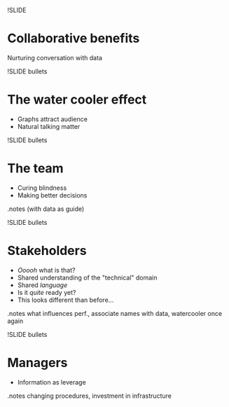 !SLIDE
# Collaborative benefits #

Nurturing conversation with data

!SLIDE bullets
# The water cooler effect #

* Graphs attract audience
* Natural talking matter

!SLIDE bullets
# The team #

* Curing blindness
* Making better decisions

.notes (with data as guide)

!SLIDE bullets
# Stakeholders #

* _Ooooh_ what is that?
* Shared understanding of the "technical" domain
* Shared _language_
* Is it _quite_ ready yet?
* This looks different than before...

.notes what influences perf., associate names with data, watercooler once again

!SLIDE bullets
# Managers #

* Information as leverage

.notes changing procedures, investment in infrastructure 

